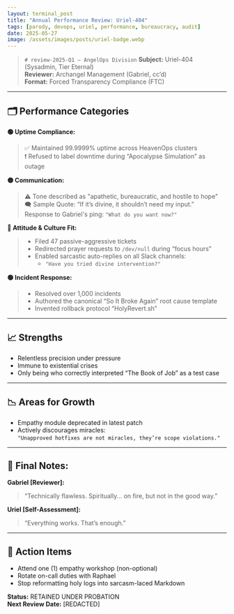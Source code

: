 ```yaml
---
layout: terminal_post
title: "Annual Performance Review: Uriel-404"
tags: [parody, devops, uriel, performance, bureaucracy, audit]
date: 2025-05-27
image: /assets/images/posts/uriel-badge.webp
---
```


> `# review-2025-Q1 – AngelOps Division`
> **Subject:** Uriel-404 (Sysadmin, Tier Eternal)  
> **Reviewer:** Archangel Management (Gabriel, cc’d)  
> **Format:** Forced Transparency Compliance (FTC)

---

## 🗂 Performance Categories

**🟢 Uptime Compliance:**  
> ✅ Maintained 99.9999% uptime across HeavenOps clusters  
> ❗ Refused to label downtime during “Apocalypse Simulation” as outage

**🟡 Communication:**  
> ⚠️ Tone described as "apathetic, bureaucratic, and hostile to hope"  
> 🗨️ Sample Quote: “If it’s divine, it shouldn’t need my input.”  
> Response to Gabriel's ping: `"What do you want now?"`

**🔴 Attitude & Culture Fit:**  
> - Filed 47 passive-aggressive tickets  
> - Redirected prayer requests to `/dev/null` during “focus hours”  
> - Enabled sarcastic auto-replies on all Slack channels:
>   - `"Have you tried divine intervention?"`

**🟢 Incident Response:**  
> + Resolved over 1,000 incidents  
> + Authored the canonical “So It Broke Again” root cause template  
> + Invented rollback protocol “HolyRevert.sh”

---

## 📈 Strengths

- Relentless precision under pressure  
- Immune to existential crises  
- Only being who correctly interpreted “The Book of Job” as a test case

---

## 📉 Areas for Growth

- Empathy module deprecated in latest patch  
- Actively discourages miracles:  
  `"Unapproved hotfixes are not miracles, they’re scope violations."`

---

## 📝 Final Notes:

**Gabriel [Reviewer]:**  
> “Technically flawless. Spiritually... on fire, but not in the good way.”

**Uriel [Self-Assessment]:**  
> “Everything works. That’s enough.”

---

## 🔨 Action Items

- Attend one (1) empathy workshop (non-optional)  
- Rotate on-call duties with Raphael  
- Stop reformatting holy logs into sarcasm-laced Markdown

**Status:** RETAINED UNDER PROBATION  
**Next Review Date:** [REDACTED]

